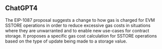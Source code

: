 ## ChatGPT4

The EIP-1087 proposal suggests a change to how gas is charged for EVM SSTORE operations in order to reduce excessive gas costs in situations where they are unwarranted and to enable new use-cases for contract storage. It proposes a specific gas cost calculation for SSTORE operations based on the type of update being made to a storage value.

